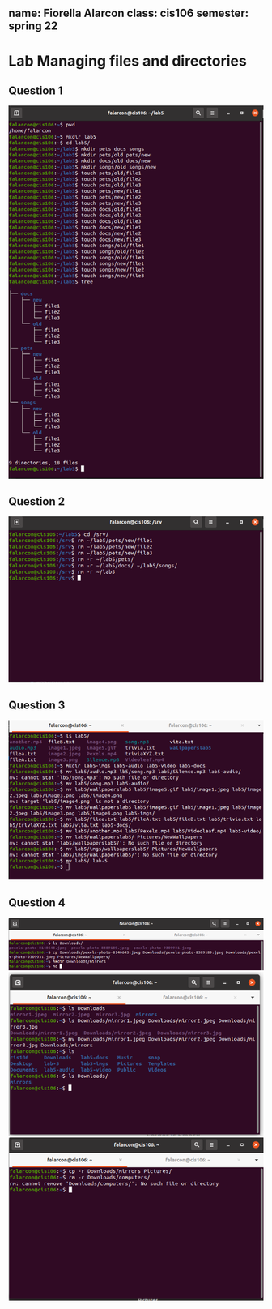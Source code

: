 name: Fiorella Alarcon
class: cis106
semester: spring 22
---

# Lab  Managing files and directories

## Question 1
![q1](q.1.png)<br>

## Question 2
![q2](q2.1.png)<br>

## Question 3
![q3](q3.1.png)<br>

## Question 4
![q4](q4.1.png)
![q4.2](q4.2.png)
![q4.3](q4.3.png)<br>

